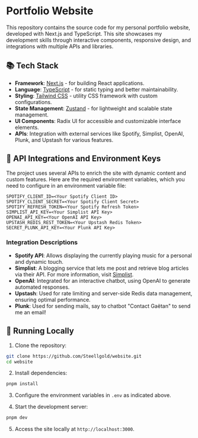 # Portfolio Website

This repository contains the source code for my personal portfolio website, developed with Next.js and TypeScript. This site showcases my development skills through interactive components, responsive design, and integrations with multiple APIs and libraries.

## 📚 Tech Stack

- **Framework**: [Next.js](https://nextjs.org/) - for building React applications.
- **Language**: [TypeScript](https://www.typescriptlang.org/) - for static typing and better maintainability.
- **Styling**: [Tailwind CSS](https://tailwindcss.com/) - utility CSS framework with custom configurations.
- **State Management**: [Zustand](https://zustand.surge.sh/) - for lightweight and scalable state management.
- **UI Components**: Radix UI for accessible and customizable interface elements.
- **APIs**: Integration with external services like Spotify, Simplist, OpenAI, Plunk, and Upstash for various features.

## 🔧 API Integrations and Environment Keys

The project uses several APIs to enrich the site with dynamic content and custom features. Here are the required environment variables, which you need to configure in an environment variable file:

```plaintext
SPOTIFY_CLIENT_ID=<Your Spotify Client ID>
SPOTIFY_CLIENT_SECRET=<Your Spotify Client Secret>
SPOTIFY_REFRESH_TOKEN=<Your Spotify Refresh Token>
SIMPLIST_API_KEY=<Your Simplist API Key>
OPENAI_API_KEY=<Your OpenAI API Key>
UPSTASH_REDIS_REST_TOKEN=<Your Upstash Redis Token>
SECRET_PLUNK_API_KEY=<Your Plunk API Key>
```

### Integration Descriptions

- **Spotify API**: Allows displaying the currently playing music for a personal and dynamic touch.
- **Simplist**: A blogging service that lets me post and retrieve blog articles via their API. For more information, visit [Simplist](https://simplist.blog/).
- **OpenAI**: Integrated for an interactive chatbot, using OpenAI to generate automated responses.
- **Upstash**: Used for rate limiting and server-side Redis data management, ensuring optimal performance.
- **Plunk**: Used for sending mails, say to chatbot "Contact Gaëtan" to send me an email!

## 🚀 Running Locally

1. Clone the repository:

```bash
git clone https://github.com/Steellgold/website.git
cd website
```

2. Install dependencies:

```bash
pnpm install
```

3. Configure the environment variables in `.env` as indicated above.

4. Start the development server:

```bash
pnpm dev
```

5. Access the site locally at `http://localhost:3000`.